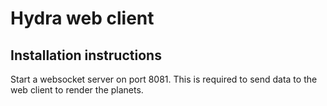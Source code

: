 # Hydra web client

## Installation instructions

Start a websocket server on port 8081.
This is required to send data to the web client to render the planets.
